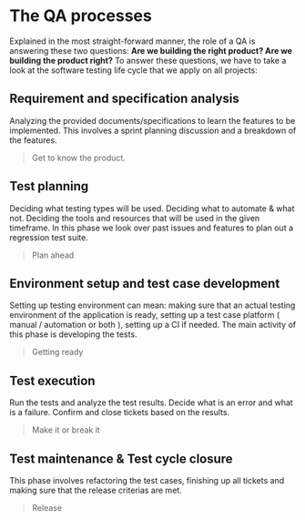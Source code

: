 # The QA processes

Explained in the most straight-forward manner, the role of a QA is answering these two questions: **Are we building the right product? Are we building the product right?** To answer these questions, we have to take a look at the software testing life cycle that we apply on all projects:


## Requirement and specification analysis

Analyzing the provided documents/specifications to learn the features to be implemented. This involves a sprint planning discussion and a breakdown of the features.
> Get to know the product.

## Test planning

Deciding what testing types will be used. Deciding what to automate & what not. Deciding the tools and resources that will be used in the given timeframe. In this phase we look over past issues and features to plan out a regression test suite. 
> Plan ahead

## Environment setup and test case development 

Setting up testing environment can mean: making sure that an actual testing environment of the application is ready, setting up a test case platform ( manual / automation or both ), setting up a CI if needed. The main activity of this phase is developing the tests.
> Getting ready

## Test execution

Run the tests and analyze the test results. Decide what is an error and what is a failure. Confirm and close tickets based on the results.
> Make it or break it

## Test maintenance & Test cycle closure

This phase involves refactoring the test cases, finishing up all tickets and making sure that the release criterias are met. 
> Release
